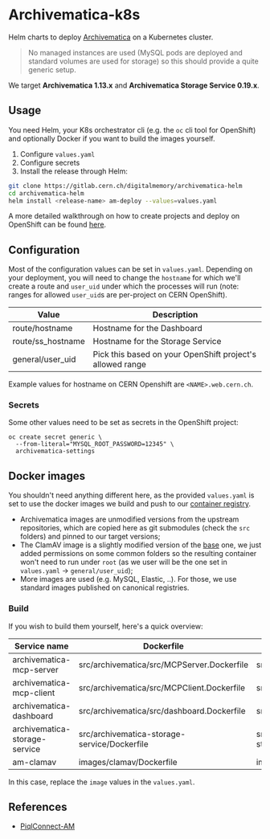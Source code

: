 # Archivematica-k8s

Helm charts to deploy [Archivematica](https://www.archivematica.org/) on a Kubernetes cluster.

> No managed instances are used (MySQL pods are deployed and standard volumes are used for storage) so this should provide a quite generic setup.

We target **Archivematica 1.13.x** and **Archivematica Storage Service 0.19.x**.

## Usage

You need Helm, your K8s orchestrator cli (e.g. the `oc` cli tool for OpenShift) and optionally Docker if you want to build the images yourself.

1. Configure `values.yaml`
2. Configure secrets
3. Install the release through Helm:

```bash
git clone https://gitlab.cern.ch/digitalmemory/archivematica-helm
cd archivematica-helm
helm install <release-name> am-deploy --values=values.yaml
```

A more detailed walkthrough on how to create projects and deploy on OpenShift can be found [here](https://gitlab.cern.ch/digitalmemory/openshift-deploy).

## Configuration

Most of the configuration values can be set in `values.yaml`. Depending on your deployment, you will need to change the `hostname` for which we'll create a route and `user_uid` under which the processes will run (note: ranges for allowed `user_uid`s are per-project on CERN OpenShift).

| Value             | Description                                               |
| ----------------- | --------------------------------------------------------- |
| route/hostname    | Hostname for the Dashboard                                |
| route/ss_hostname | Hostname for the Storage Service                          |
| general/user_uid  | Pick this based on your OpenShift project's allowed range |

Example values for hostname on CERN Openshift are `<NAME>.web.cern.ch`.


### Secrets

Some other values need to be set as secrets in the OpenShift project:

```
oc create secret generic \
  --from-literal="MYSQL_ROOT_PASSWORD=12345" \
  archivematica-settings
```

## Docker images

You shouldn't need anything different here, as the provided `values.yaml` is set to use the docker images we build and push to our [container registry](https://gitlab.cern.ch/digitalmemory/archivematica-helm/container_registry).

- Archivematica images are unmodified versions from the upstream repositories, which are copied here as git submodules (check the `src` folders) and pinned to our target versions;
- The ClamAV image is a slightly modified version of the [base](https://github.com/Mailu/Mailu/tree/master/optional/clamav) one, we just added permissions on some common folders so the resulting container won't need to run under `root` (as we user will be the one set in `values.yaml` -> `general/user_uid`);
- More images are used (e.g. MySQL, Elastic, ..). For those, we use standard images published on canonical registries.

### Build

If you wish to build them yourself, here's a quick overview:

| Service name                  | Dockerfile                                   | Context                            |
| ----------------------------- | -------------------------------------------- | ---------------------------------- |
| archivematica-mcp-server      | src/archivematica/src/MCPServer.Dockerfile   | src/archivematica/src/             |
| archivematica-mcp-client      | src/archivematica/src/MCPClient.Dockerfile   | src/archivematica/src/             |
| archivematica-dashboard       | src/archivematica/src/dashboard.Dockerfile   | src/archivematica/src/             |
| archivematica-storage-service | src/archivematica-storage-service/Dockerfile | src/archivematica-storage-service/ |
| am-clamav                     | images/clamav/Dockerfile                     | images/clamav                      |

In this case, replace the `image` values in the `values.yaml`.

## References

- [PiqlConnect-AM](https://github.com/piql/PiqlConnect-AM)
